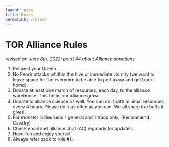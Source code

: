 ```yaml
---
layout: page
title: Rules
permalink: /rules/
---
```


# TOR Alliance Rules

_revised on June 8th, 2022: point #4 about Alliance donations_

1. Respect your Queen
2. No Fenrir attacks whithin the hive or immediate vicinity (we want to leave space for the everyone to be able to port away and get back home).
3. Donate at least one march of resources, each day, to the alliance warehouse. This helps our alliance grow.
4. Donate to alliance science as well. You can do it with minimal resources every 4 hours. Please do it as often
as you can. We all share the buffs it gives.
5. For monster rallies send 1 general and 1 troop only. (Recommend Cavalry)
6. Check email and alliance chat (AC) regularly for updates.
7. Have fun and enjoy yourself
8. Always refer back to rule #1.
